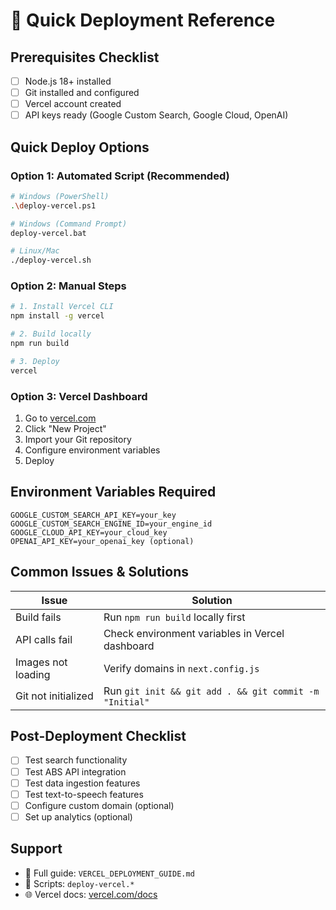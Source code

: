 # 🚀 Quick Deployment Reference

## Prerequisites Checklist
- [ ] Node.js 18+ installed
- [ ] Git installed and configured
- [ ] Vercel account created
- [ ] API keys ready (Google Custom Search, Google Cloud, OpenAI)

## Quick Deploy Options

### Option 1: Automated Script (Recommended)
```bash
# Windows (PowerShell)
.\deploy-vercel.ps1

# Windows (Command Prompt)
deploy-vercel.bat

# Linux/Mac
./deploy-vercel.sh
```

### Option 2: Manual Steps
```bash
# 1. Install Vercel CLI
npm install -g vercel

# 2. Build locally
npm run build

# 3. Deploy
vercel
```

### Option 3: Vercel Dashboard
1. Go to [vercel.com](https://vercel.com)
2. Click "New Project"
3. Import your Git repository
4. Configure environment variables
5. Deploy

## Environment Variables Required
```
GOOGLE_CUSTOM_SEARCH_API_KEY=your_key
GOOGLE_CUSTOM_SEARCH_ENGINE_ID=your_engine_id
GOOGLE_CLOUD_API_KEY=your_cloud_key
OPENAI_API_KEY=your_openai_key (optional)
```

## Common Issues & Solutions

| Issue | Solution |
|-------|----------|
| Build fails | Run `npm run build` locally first |
| API calls fail | Check environment variables in Vercel dashboard |
| Images not loading | Verify domains in `next.config.js` |
| Git not initialized | Run `git init && git add . && git commit -m "Initial"` |

## Post-Deployment Checklist
- [ ] Test search functionality
- [ ] Test ABS API integration
- [ ] Test data ingestion features
- [ ] Test text-to-speech features
- [ ] Configure custom domain (optional)
- [ ] Set up analytics (optional)

## Support
- 📖 Full guide: `VERCEL_DEPLOYMENT_GUIDE.md`
- 🔧 Scripts: `deploy-vercel.*`
- 🌐 Vercel docs: [vercel.com/docs](https://vercel.com/docs)
